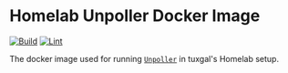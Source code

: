 # Homelab Unpoller Docker Image

[![Build](https://github.com/tuxgalhomelab/docker-image-unpoller/actions/workflows/build.yml/badge.svg)](https://github.com/tuxgalhomelab/docker-image-unpoller/actions/workflows/build.yml) [![Lint](https://github.com/tuxgalhomelab/docker-image-unpoller/actions/workflows/lint.yml/badge.svg)](https://github.com/tuxgalhomelab/docker-image-unpoller/actions/workflows/lint.yml)

The docker image used for running [`Unpoller`](https://github.com/unpoller/unpoller) in tuxgal's Homelab setup.
